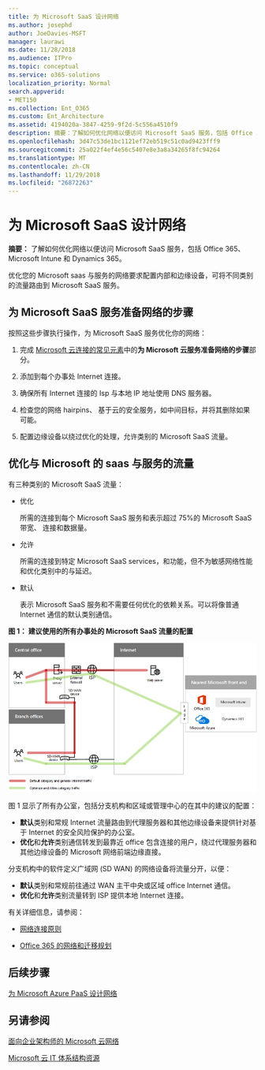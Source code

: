 ```yaml
---
title: 为 Microsoft SaaS 设计网络
ms.author: josephd
author: JoeDavies-MSFT
manager: laurawi
ms.date: 11/28/2018
ms.audience: ITPro
ms.topic: conceptual
ms.service: o365-solutions
localization_priority: Normal
search.appverid:
- MET150
ms.collection: Ent_O365
ms.custom: Ent_Architecture
ms.assetid: 4194020a-3847-4259-9f2d-5c556a4510f9
description: 摘要：了解如何优化网络以便访问 Microsoft SaaS 服务，包括 Office 365、Microsoft Intune 和 Dynamics 365。
ms.openlocfilehash: 3d47c53de1bc1121ef72eb519c51c0ad9423fff9
ms.sourcegitcommit: 25a022f4ef4e56c5407e8e3a8a34265f8fc94264
ms.translationtype: MT
ms.contentlocale: zh-CN
ms.lasthandoff: 11/29/2018
ms.locfileid: "26872263"
---
```

# <a name="designing-networking-for-microsoft-saas"></a>为 Microsoft SaaS 设计网络

 **摘要：** 了解如何优化网络以便访问 Microsoft SaaS 服务，包括 Office 365、Microsoft Intune 和 Dynamics 365。
  
优化您的 Microsoft saas 与服务的网络要求配置内部和边缘设备，可将不同类别的流量路由到 Microsoft SaaS 服务。
  
## <a name="steps-to-prepare-your-network-for-microsoft-saas-services"></a>为 Microsoft SaaS 服务准备网络的步骤

按照这些步骤执行操作，为 Microsoft SaaS 服务优化你的网络：
  
1. 完成 [Microsoft 云连接的常见元素](common-elements-of-microsoft-cloud-connectivity.md)中的**为 Microsoft 云服务准备网络的步骤**部分。
    
2. 添加到每个办事处 Internet 连接。
    
3. 确保所有 Internet 连接的 Isp 与本地 IP 地址使用 DNS 服务器。
    
4. 检查您的网络 hairpins、 基于云的安全服务，如中间目标，并将其删除如果可能。
    
5. 配置边缘设备以绕过优化的处理，允许类别的 Microsoft SaaS 流量。

## <a name="optimizing-traffic-to-microsofts-saas-services"></a>优化与 Microsoft 的 saas 与服务的流量    

有三种类别的 Microsoft SaaS 流量：

- 优化

  所需的连接到每个 Microsoft SaaS 服务和表示超过 75%的 Microsoft SaaS 带宽、 连接和数据量。

- 允许

  所需的连接到特定 Microsoft SaaS services，和功能，但不为敏感网络性能和优化类别中的与延迟。

- 默认

  表示 Microsoft SaaS 服务和不需要任何优化的依赖关系。可以将像普通 Internet 通信的默认类别通信。


**图 1： 建议使用的所有办事处的 Microsoft SaaS 流量的配置**

![图 1： 建议使用的所有办事处的 Microsoft SaaS 流量的配置](media/Network-Poster/SaaS1.png)

图 1 显示了所有办公室，包括分支机构和区域或管理中心的在其中的建议的配置：

- **默认**类别和常规 Internet 流量路由到代理服务器和其他边缘设备来提供针对基于 Internet 的安全风险保护的办公室。
- **优化**和**允许**类别通信转发到最靠近 office 包含连接的用户，绕过代理服务器和其他边缘设备的 Microsoft 网络前端边缘直接。

分支机构中的软件定义广域网 (SD WAN) 的网络设备将流量分开，以便： 

- **默认**类别和常规前往通过 WAN 主干中央或区域 office Internet 通信。 
- **优化**和**允许**类别流量转到 ISP 提供本地 Internet 连接。
  
有关详细信息，请参阅：
  
- [网络连接原则](https://aka.ms/expressrouteoffice365)

- [Office 365 的网络和迁移规划](https://aka.ms/tune)
    
## <a name="next-step"></a>后续步骤

[为 Microsoft Azure PaaS 设计网络](designing-networking-for-microsoft-azure-paas.md)
    
## <a name="see-also"></a>另请参阅

[面向企业架构师的 Microsoft 云网络](microsoft-cloud-networking-for-enterprise-architects.md)
  
[Microsoft 云 IT 体系结构资源](microsoft-cloud-it-architecture-resources.md)


